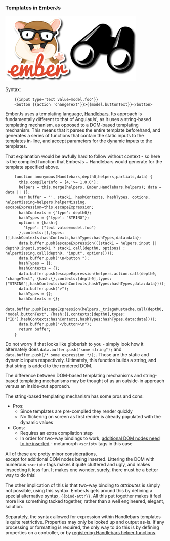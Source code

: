 ### Templates in EmberJs

![Views in EmberJs](/img/emberjs-view.png)

Syntax:

        {{input type='text value=model.foo'}}
        <button {{action 'changeText'}}>{{model.buttonText}}</button>

EmberJs uses a templating language, [Handlebars](http://handlebarsjs.com/).
Its approach is fundamentally different to that of AngularJs',
as it uses a string-based templating mechanism,
as opposed to a DOM-based templating mechanism.
This means that it parses the entire template beforehand,
and generates a series of functions that contain
the static inputs to the templates in-line,
and accept parameters for the dynamic inputs to the templates.

That explanation would be awfully hard to follow without context -
so here is the compiled function that EmberJs + Handlebars would generate
for the template specified above.

        function anonymous(Handlebars,depth0,helpers,partials,data) {
          this.compilerInfo = [4,'>= 1.0.0'];
          helpers = this.merge(helpers, Ember.Handlebars.helpers); data = data || {};
          var buffer = '', stack1, hashContexts, hashTypes, options, helperMissing=helpers.helperMissing, escapeExpression=this.escapeExpression;
          hashContexts = {'type': depth0};
          hashTypes = {'type': "STRING"};
          options = {hash:{
            'type': ("text value=model.foo")
          },contexts:[],types:[],hashContexts:hashContexts,hashTypes:hashTypes,data:data};
          data.buffer.push(escapeExpression(((stack1 = helpers.input || depth0.input),stack1 ? stack1.call(depth0, options) : helperMissing.call(depth0, "input", options))));
          data.buffer.push("\n<button ");
          hashTypes = {};
          hashContexts = {};
          data.buffer.push(escapeExpression(helpers.action.call(depth0, "changeText", {hash:{},contexts:[depth0],types:["STRING"],hashContexts:hashContexts,hashTypes:hashTypes,data:data})));
          data.buffer.push(">");
          hashTypes = {};
          hashContexts = {};
          data.buffer.push(escapeExpression(helpers._triageMustache.call(depth0, "model.buttonText", {hash:{},contexts:[depth0],types:["ID"],hashContexts:hashContexts,hashTypes:hashTypes,data:data})));
          data.buffer.push("</button>\n");
          return buffer;
        }

Do not worry if that looks like gibberish to you -
simply look how it alternately does `data.buffer.push("some string");`
and `data.buffer.push(/* some expression */);`.
Those are the static and dynamic inputs respectively.
Ultimately, this function builds a string,
and that string is added to the rendered DOM.

The difference between DOM-based templating mechanisms
and string-based templating mechanisms may be thought of as
an outside-in approach versus an inside-out approach.

The string-based templating mechanism has some pros and cons:

- Pros:
    - Since templates are pre-compiled they render quickly
    - No flickering on screen as first render is already populated
      with the dynamic values
- Cons:
    - Requires an extra compilation step
    - In order for two-way bindings to work,
      [additional DOM nodes need to be inserted](http://emberjs.com/guides/understanding-ember/keeping-templates-up-to-date/) - metamorph `<script>` tags in this case

All of these are pretty minor considerations,\
except for additional DOM nodes being inserted.
Littering the DOM with numerous `<script>` tags makes it quite cluttered and ugly,
and makes inspecting it less fun.
It makes one wonder, surely, there must be a better way to do this!

The other implication of this is that two-way binding to *attributes*
is simply not possible, using this syntax.
EmberJs gets around this by defining a special alternative syntax, `{{bind-attr}}`.
All this put together makes it feel more like something tacked together,
rather than a well engineered, elegant, solution.

Separately, the syntax allowed for expression within Handlebars templates
is quite restrictive.
Properties may only be looked up and output as-is.
If any processing or formatting is required,
the only way to do this is by defining properties on a controller,
or by [registering Handlebars helper functions](http://emberjs.com/guides/templates/writing-helpers/).

